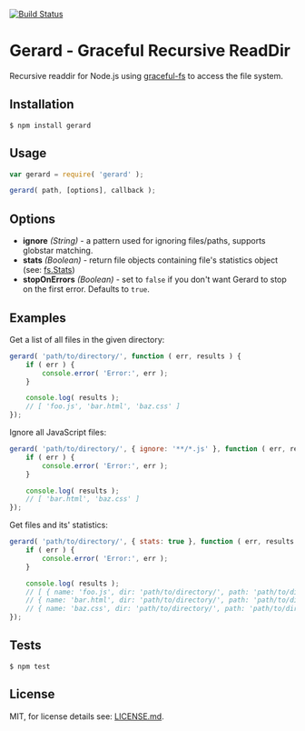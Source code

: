 [![Build Status](https://travis-ci.org/benderjs/gerard.svg?branch=master)](https://travis-ci.org/benderjs/gerard)

Gerard - Graceful Recursive ReadDir
===================================

Recursive readdir for Node.js using [graceful-fs](https://github.com/isaacs/node-graceful-fs) to access the file system.

Installation
------------

```
$ npm install gerard
```

Usage
-----

```javascript
var gerard = require( 'gerard' );

gerard( path, [options], callback );
```

Options
-------

- **ignore** *(String)* - a pattern used for ignoring files/paths, supports globstar matching.
- **stats** *(Boolean)* - return file objects containing file's statistics object (see: [fs.Stats](http://nodejs.org/api/fs.html#fs_class_fs_stats))
- **stopOnErrors** *(Boolean)* - set to `false` if you don't want Gerard to stop on the first error. Defaults to `true`.

Examples
--------

Get a list of all files in the given directory:

```javascript
gerard( 'path/to/directory/', function ( err, results ) {
    if ( err ) {
        console.error( 'Error:', err );
    }

    console.log( results );
    // [ 'foo.js', 'bar.html', 'baz.css' ]
});
```

Ignore all JavaScript files:

```javascript
gerard( 'path/to/directory/', { ignore: '**/*.js' }, function ( err, results ) {
    if ( err ) {
        console.error( 'Error:', err );
    }

    console.log( results );
    // [ 'bar.html', 'baz.css' ]
});
```

Get files and its' statistics:

```javascript
gerard( 'path/to/directory/', { stats: true }, function ( err, results ) {
    if ( err ) {
        console.error( 'Error:', err );
    }

    console.log( results );
    // [ { name: 'foo.js', dir: 'path/to/directory/', path: 'path/to/directory/foo.js', stats: {...} },
    // { name: 'bar.html', dir: 'path/to/directory/', path: 'path/to/directory/bar.html', stats: {...} }
    // { name: 'baz.css', dir: 'path/to/directory/', path: 'path/to/directory/baz.css', stats: {...} } ]
});
```

Tests
-----

```
$ npm test
```

License
-------

MIT, for license details see: [LICENSE.md](https://github.com/benderjs/gerard/blob/master/LICENSE.md).
